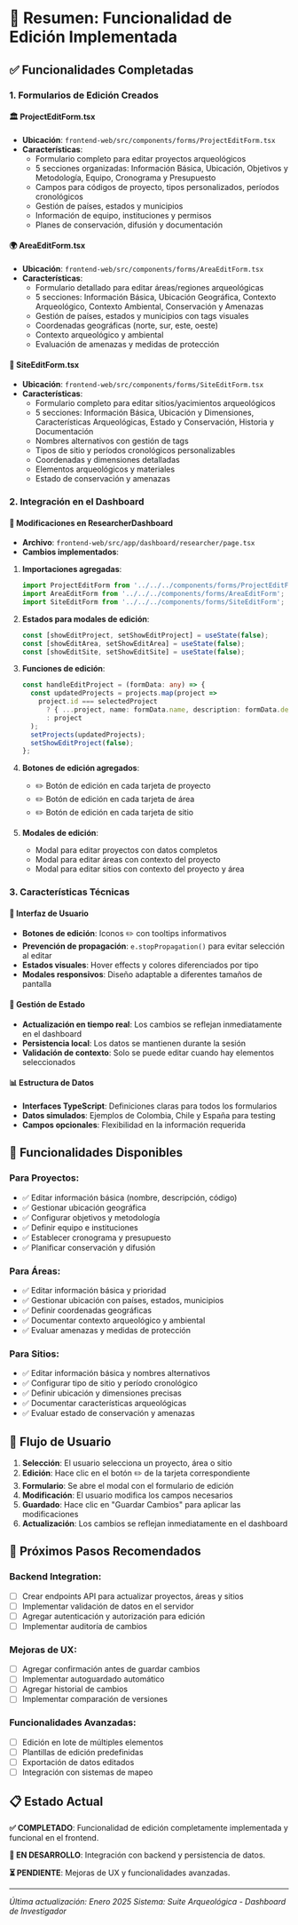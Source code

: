 # 📝 Resumen: Funcionalidad de Edición Implementada

## ✅ Funcionalidades Completadas

### 1. Formularios de Edición Creados

#### 🏛️ ProjectEditForm.tsx
- **Ubicación**: `frontend-web/src/components/forms/ProjectEditForm.tsx`
- **Características**:
  - Formulario completo para editar proyectos arqueológicos
  - 5 secciones organizadas: Información Básica, Ubicación, Objetivos y Metodología, Equipo, Cronograma y Presupuesto
  - Campos para códigos de proyecto, tipos personalizados, períodos cronológicos
  - Gestión de países, estados y municipios
  - Información de equipo, instituciones y permisos
  - Planes de conservación, difusión y documentación

#### 🌍 AreaEditForm.tsx
- **Ubicación**: `frontend-web/src/components/forms/AreaEditForm.tsx`
- **Características**:
  - Formulario detallado para editar áreas/regiones arqueológicas
  - 5 secciones: Información Básica, Ubicación Geográfica, Contexto Arqueológico, Contexto Ambiental, Conservación y Amenazas
  - Gestión de países, estados y municipios con tags visuales
  - Coordenadas geográficas (norte, sur, este, oeste)
  - Contexto arqueológico y ambiental
  - Evaluación de amenazas y medidas de protección

#### 🏺 SiteEditForm.tsx
- **Ubicación**: `frontend-web/src/components/forms/SiteEditForm.tsx`
- **Características**:
  - Formulario completo para editar sitios/yacimientos arqueológicos
  - 5 secciones: Información Básica, Ubicación y Dimensiones, Características Arqueológicas, Estado y Conservación, Historia y Documentación
  - Nombres alternativos con gestión de tags
  - Tipos de sitio y períodos cronológicos personalizables
  - Coordenadas y dimensiones detalladas
  - Elementos arqueológicos y materiales
  - Estado de conservación y amenazas

### 2. Integración en el Dashboard

#### 🔧 Modificaciones en ResearcherDashboard
- **Archivo**: `frontend-web/src/app/dashboard/researcher/page.tsx`
- **Cambios implementados**:

1. **Importaciones agregadas**:
   ```typescript
   import ProjectEditForm from '../../../components/forms/ProjectEditForm';
   import AreaEditForm from '../../../components/forms/AreaEditForm';
   import SiteEditForm from '../../../components/forms/SiteEditForm';
   ```

2. **Estados para modales de edición**:
   ```typescript
   const [showEditProject, setShowEditProject] = useState(false);
   const [showEditArea, setShowEditArea] = useState(false);
   const [showEditSite, setShowEditSite] = useState(false);
   ```

3. **Funciones de edición**:
   ```typescript
   const handleEditProject = (formData: any) => {
     const updatedProjects = projects.map(project => 
       project.id === selectedProject 
         ? { ...project, name: formData.name, description: formData.description }
         : project
     );
     setProjects(updatedProjects);
     setShowEditProject(false);
   };
   ```

4. **Botones de edición agregados**:
   - ✏️ Botón de edición en cada tarjeta de proyecto
   - ✏️ Botón de edición en cada tarjeta de área
   - ✏️ Botón de edición en cada tarjeta de sitio

5. **Modales de edición**:
   - Modal para editar proyectos con datos completos
   - Modal para editar áreas con contexto del proyecto
   - Modal para editar sitios con contexto del proyecto y área

### 3. Características Técnicas

#### 🎨 Interfaz de Usuario
- **Botones de edición**: Iconos ✏️ con tooltips informativos
- **Prevención de propagación**: `e.stopPropagation()` para evitar selección al editar
- **Estados visuales**: Hover effects y colores diferenciados por tipo
- **Modales responsivos**: Diseño adaptable a diferentes tamaños de pantalla

#### 🔄 Gestión de Estado
- **Actualización en tiempo real**: Los cambios se reflejan inmediatamente en el dashboard
- **Persistencia local**: Los datos se mantienen durante la sesión
- **Validación de contexto**: Solo se puede editar cuando hay elementos seleccionados

#### 📊 Estructura de Datos
- **Interfaces TypeScript**: Definiciones claras para todos los formularios
- **Datos simulados**: Ejemplos de Colombia, Chile y España para testing
- **Campos opcionales**: Flexibilidad en la información requerida

## 🚀 Funcionalidades Disponibles

### Para Proyectos:
- ✅ Editar información básica (nombre, descripción, código)
- ✅ Gestionar ubicación geográfica
- ✅ Configurar objetivos y metodología
- ✅ Definir equipo e instituciones
- ✅ Establecer cronograma y presupuesto
- ✅ Planificar conservación y difusión

### Para Áreas:
- ✅ Editar información básica y prioridad
- ✅ Gestionar ubicación con países, estados, municipios
- ✅ Definir coordenadas geográficas
- ✅ Documentar contexto arqueológico y ambiental
- ✅ Evaluar amenazas y medidas de protección

### Para Sitios:
- ✅ Editar información básica y nombres alternativos
- ✅ Configurar tipo de sitio y período cronológico
- ✅ Definir ubicación y dimensiones precisas
- ✅ Documentar características arqueológicas
- ✅ Evaluar estado de conservación y amenazas

## 🎯 Flujo de Usuario

1. **Selección**: El usuario selecciona un proyecto, área o sitio
2. **Edición**: Hace clic en el botón ✏️ de la tarjeta correspondiente
3. **Formulario**: Se abre el modal con el formulario de edición
4. **Modificación**: El usuario modifica los campos necesarios
5. **Guardado**: Hace clic en "Guardar Cambios" para aplicar las modificaciones
6. **Actualización**: Los cambios se reflejan inmediatamente en el dashboard

## 🔧 Próximos Pasos Recomendados

### Backend Integration:
- [ ] Crear endpoints API para actualizar proyectos, áreas y sitios
- [ ] Implementar validación de datos en el servidor
- [ ] Agregar autenticación y autorización para edición
- [ ] Implementar auditoría de cambios

### Mejoras de UX:
- [ ] Agregar confirmación antes de guardar cambios
- [ ] Implementar autoguardado automático
- [ ] Agregar historial de cambios
- [ ] Implementar comparación de versiones

### Funcionalidades Avanzadas:
- [ ] Edición en lote de múltiples elementos
- [ ] Plantillas de edición predefinidas
- [ ] Exportación de datos editados
- [ ] Integración con sistemas de mapeo

## 📋 Estado Actual

**✅ COMPLETADO**: Funcionalidad de edición completamente implementada y funcional en el frontend.

**🔄 EN DESARROLLO**: Integración con backend y persistencia de datos.

**⏳ PENDIENTE**: Mejoras de UX y funcionalidades avanzadas.

---

*Última actualización: Enero 2025*
*Sistema: Suite Arqueológica - Dashboard de Investigador* 